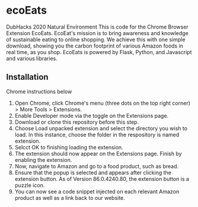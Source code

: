 # ecoEats
DubHacks 2020 Natural Environment
This is code for the Chrome Browser Extension EcoEats. EcoEat's mission is to bring awareness and knowledge of sustainable eating to online shopping. 
We achieve this with one simple download, showing you the carbon footprint of various Amazon foods in real time, as you shop.
EcoEats is powered by Flask, Python, and Javascript and various libraries.

## Installation
Chrome instructions below
1. Open Chrome, click Chrome's menu (three dots on the top right corner) > More Tools > Extensions.
2. Enable Developer mode via the toggle on the Extensions page.
3. Download or clone this repository before this step.
4. Choose Load unpacked extension and select the directory you wish to load. In this instance, choose the folder in the respository is named extension.
5. Selcct OK to finishing loading the extension.
6. The extension should now appear on the Extensions page. Finish by enabling the extension.
7. Now, navigate to Amazon and go to a food product, such as bread. 
8. Ensure that the popup is selected and appears after clicking the extension button. As of Version 86.0.4240.80, the extension button is a puzzle icon.
9. You can now see a code snippet injected on each relevant Amazon product as well as a link back to our website.
